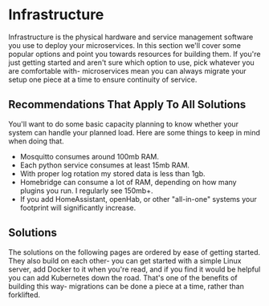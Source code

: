 # Infrastructure

Infrastructure is the physical hardware and service management software you use to deploy your microservices. In this section we'll cover some popular options and point you towards resources for building them. If you're just getting started and aren't sure which option to use, pick whatever you are comfortable with- microservices mean you can always migrate your setup one piece at a time to ensure continuity of service.

## Recommendations That Apply To All Solutions

You'll want to do some basic capacity planning to know whether your system can handle your planned load. Here are some things to keep in mind when doing that.

* Mosquitto consumes around 100mb RAM.
* Each python service consumes at least 15mb RAM.
* With proper log rotation my stored data is less than 1gb.
* Homebridge can consume a lot of RAM, depending on how many plugins you run. I regularly see 150mb+.
* If you add HomeAssistant, openHab, or other "all-in-one" systems your footprint will significantly increase.

## Solutions

The solutions on the following pages are ordered by ease of getting started. They also build on each other- you can get started with a simple Linux server, add Docker to it when you're read, and if you find it would be helpful you can add Kubernetes down the road. That's one of the benefits of building this way- migrations can be done a piece at a time, rather than forklifted.
